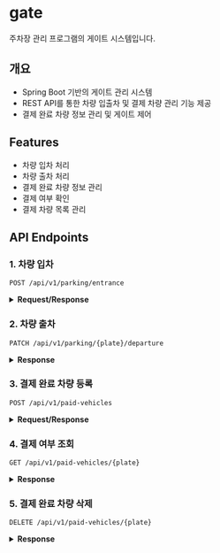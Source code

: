 # gate

주차장 관리 프로그램의 게이트 시스템입니다.

## 개요
- Spring Boot 기반의 게이트 관리 시스템
- REST API를 통한 차량 입출차 및 결제 차량 관리 기능 제공
- 결제 완료 차량 정보 관리 및 게이트 제어

## Features
- 차량 입차 처리
- 차량 출차 처리
- 결제 완료 차량 정보 관리
- 결제 여부 확인
- 결제 차량 목록 관리

## API Endpoints

### 1. 차량 입차
```http
POST /api/v1/parking/entrance
```

<details>
<summary><strong>Request/Response</strong></summary>

#### Request
```json
{
  "plate": "12가 3456"          // 차량 번호
}
```

#### Response
```json
{
  "plate": "12가 3456",                 // 차량 번호
  "car_status": "entry",                // 차량 상태
  "message": "입차 완료",               // 메시지
  "isPaid": true,                       // 결제 여부
  "time": "2024-02-20T14:30:00"        // 처리 시간
}
```
</details>

### 2. 차량 출차
```http
PATCH /api/v1/parking/{plate}/departure
```

<details>
<summary><strong>Response</strong></summary>

```json
{
  "plate": "12가 3456",
  "car_status": "exit",
  "message": "출차 완료",
  "isPaid": false,
  "time": "2024-02-20T16:30:00"
}
```
</details>

### 3. 결제 완료 차량 등록
```http
POST /api/v1/paid-vehicles
```

<details>
<summary><strong>Request/Response</strong></summary>

#### Request
```json
{
  "plate": "12가 3456"          // 차량 번호
}
```

#### Response
```json
{
  "status": "success"
}
```
</details>

### 4. 결제 여부 조회
```http
GET /api/v1/paid-vehicles/{plate}
```

<details>
<summary><strong>Response</strong></summary>

```json
{
  "plate": "12가 3456",
  "car_status": "check",
  "message": "결제 완료된 차량입니다",
  "isPaid": true,
  "time": "2024-02-20T14:30:00"
}
```
</details>

### 5. 결제 완료 차량 삭제
```http
DELETE /api/v1/paid-vehicles/{plate}
```

<details>
<summary><strong>Response</strong></summary>

```json
{
    "status": "success"
}
```
</details>
